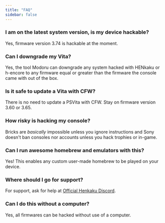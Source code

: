 ```yaml
---
title: "FAQ"
sidebar: false
---
```


### I am on the latest system version, is my device hackable?
Yes, firmware version 3.74 is hackable at the moment.

### Can I downgrade my Vita?
Yes, the tool Modoru can downgrade any system hacked with HENkaku or h-encore to any firmware equal or greater than the firmware the console came with out of the box.

### Is it safe to update a Vita with CFW?
There is no need to update a PSVita with CFW. Stay on firmware version 3.60 or 3.65.

### How risky is hacking my console?
Bricks are *basically* impossible unless you ignore instructions and Sony doesn't ban consoles nor accounts unless you hack trophies or in-game.

### Can I run awesome homebrew and emulators with this?
Yes! This enables any custom user-made homebrew to be played on your device.

### Where should I go for support?
For support, ask for help at [Official Henkaku Discord](https://discord.gg/m7MwpKA).

### Can I do this without a computer?
Yes, all firmwares can be hacked without use of a computer.